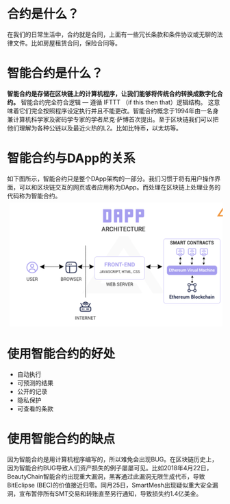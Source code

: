 # 合约是什么？
在我们的日常生活中，合约就是合同，上面有一些冗长条款和条件协议或无聊的法律文件。比如房屋租赁合同，保险合同等。

# 智能合约是什么？
**智能合约是存储在区块链上的计算机程序，让我们能够将传统合约转换成数字化合约。** 智能合约完全符合逻辑 — 遵循 IFTTT （if this then that）逻辑结构。 这意味着它们完全按照程序设定执行并且不能更改。智能合约概念于1994年由一名身兼计算机科学家及密码学专家的学者尼克·萨博首次提出。至于区块链我们可以把他们理解为各种公链以及最近火热的L2。比如比特币，以太坊等。

# 智能合约与DApp的关系
如下图所示，智能合约只是整个DApp架构的一部分。我们习惯于将有用户操作界面，可以和区块链交互的网页或者应用称为DApp。而处理在区块链上处理业务的代码称为智能合约。
![智能合约与Dapp的关系](images/智能合约与Dapp的关系.png)

# 使用智能合约的好处

- 自动执行
- 可预测的结果
- 公开的记录
- 隐私保护
- 可查看的条款

# 使用智能合约的缺点
因为智能合约是用计算机程序编写的，所以难免会出现BUG。在区块链历史上，因为智能合约BUG导致人们资产损失的例子屡屡可见。比如2018年4月22日， BeautyChain智能合约出现重大漏洞，黑客通过此漏洞无限生成代币，导致 BitEclipse (BEC)的价值接近归零。同月25日，SmartMesh出现疑似重大安全漏洞，宣布暂停所有SMT交易和转账直至另行通知，导致损失约1.4亿美金。
